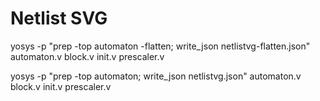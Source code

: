 # Netlist SVG

yosys -p "prep -top automaton -flatten; write_json netlistvg-flatten.json" automaton.v block.v init.v prescaler.v 

yosys -p "prep -top automaton; write_json netlistvg.json" automaton.v block.v init.v prescaler.v 

